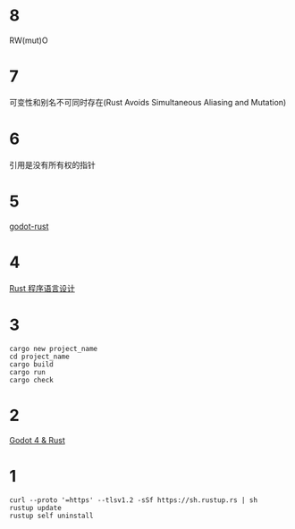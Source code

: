 # 8

RW(mut)O

# 7

可变性和别名不可同时存在(Rust Avoids Simultaneous Aliasing and Mutation)

# 6

引用是没有所有权的指针

# 5

[godot-rust](https://colinwttt.github.io/godot-rust-book-chinese/index.html)

# 4

[Rust 程序语言设计](https://www.rustwiki.org.cn/zh-CN/book/title-page.html)

# 3

```
cargo new project_name
cd project_name
cargo build
cargo run
cargo check
```

# 2

[Godot 4 & Rust](https://www.youtube.com/watch?v=G9UDVtR5AYA&list=PLPC9niKFOaRqYsXAapTVR8pqJmQColixs&index=1&ab_channel=schr3da)

# 1

```shell
curl --proto '=https' --tlsv1.2 -sSf https://sh.rustup.rs | sh
rustup update
rustup self uninstall
```
